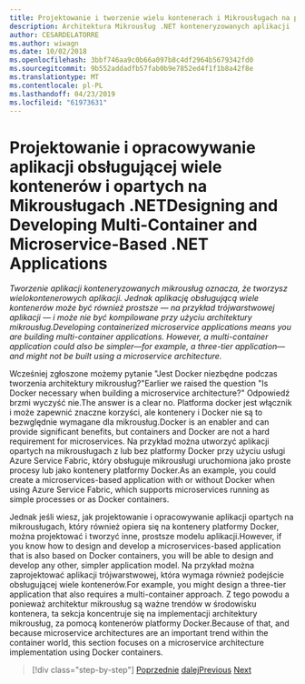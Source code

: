 ```yaml
---
title: Projektowanie i tworzenie wielu kontenerach i Mikrousługach na podstawie aplikacji .NET
description: Architektura Mikrousług .NET konteneryzowanych aplikacji .NET | Informacje na temat architektury zewnętrznych do projektowania i tworzenia wielu kontenerach i Mikrousługach .NET aplikacji.
author: CESARDELATORRE
ms.author: wiwagn
ms.date: 10/02/2018
ms.openlocfilehash: 3bbf746aa9c0b66a097b8c4df2964b5679342fd0
ms.sourcegitcommit: 9b552addadfb57fab0b9e7852ed4f1f1b8a42f8e
ms.translationtype: MT
ms.contentlocale: pl-PL
ms.lasthandoff: 04/23/2019
ms.locfileid: "61973631"
---
```

# <a name="designing-and-developing-multi-container-and-microservice-based-net-applications"></a><span data-ttu-id="2d7b0-103">Projektowanie i opracowywanie aplikacji obsługującej wiele kontenerów i opartych na Mikrousługach .NET</span><span class="sxs-lookup"><span data-stu-id="2d7b0-103">Designing and Developing Multi-Container and Microservice-Based .NET Applications</span></span>

<span data-ttu-id="2d7b0-104">*Tworzenie aplikacji konteneryzowanych mikrousług oznacza, że tworzysz wielokontenerowych aplikacji. Jednak aplikację obsługującą wiele kontenerów może być również prostsze — na przykład trójwarstwowej aplikacji — i może nie być kompilowane przy użyciu architektury mikrousług.*</span><span class="sxs-lookup"><span data-stu-id="2d7b0-104">*Developing containerized microservice applications means you are building multi-container applications. However, a multi-container application could also be simpler—for example, a three-tier application—and might not be built using a microservice architecture.*</span></span>

<span data-ttu-id="2d7b0-105">Wcześniej zgłoszone możemy pytanie "Jest Docker niezbędne podczas tworzenia architektury mikrousług?"</span><span class="sxs-lookup"><span data-stu-id="2d7b0-105">Earlier we raised the question "Is Docker necessary when building a microservice architecture?"</span></span> <span data-ttu-id="2d7b0-106">Odpowiedź brzmi wyczyść nie.</span><span class="sxs-lookup"><span data-stu-id="2d7b0-106">The answer is a clear no.</span></span> <span data-ttu-id="2d7b0-107">Platforma docker jest włącznik i może zapewnić znaczne korzyści, ale kontenery i Docker nie są to bezwględnie wymagane dla mikrousług.</span><span class="sxs-lookup"><span data-stu-id="2d7b0-107">Docker is an enabler and can provide significant benefits, but containers and Docker are not a hard requirement for microservices.</span></span> <span data-ttu-id="2d7b0-108">Na przykład można utworzyć aplikacji opartych na mikrousługach z lub bez platformy Docker przy użyciu usługi Azure Service Fabric, który obsługuje mikrousługi uruchomiona jako proste procesy lub jako kontenery platformy Docker.</span><span class="sxs-lookup"><span data-stu-id="2d7b0-108">As an example, you could create a microservices-based application with or without Docker when using Azure Service Fabric, which supports microservices running as simple processes or as Docker containers.</span></span>

<span data-ttu-id="2d7b0-109">Jednak jeśli wiesz, jak projektowanie i opracowywanie aplikacji opartych na mikrousługach, który również opiera się na kontenery platformy Docker, można projektować i tworzyć inne, prostsze modelu aplikacji.</span><span class="sxs-lookup"><span data-stu-id="2d7b0-109">However, if you know how to design and develop a microservices-based application that is also based on Docker containers, you will be able to design and develop any other, simpler application model.</span></span> <span data-ttu-id="2d7b0-110">Na przykład można zaprojektować aplikacji trójwarstwowej, która wymaga również podejście obsługującej wiele kontenerów.</span><span class="sxs-lookup"><span data-stu-id="2d7b0-110">For example, you might design a three-tier application that also requires a multi-container approach.</span></span> <span data-ttu-id="2d7b0-111">Z tego powodu a ponieważ architektur mikrousług są ważne trendów w środowisku kontenera, ta sekcja koncentruje się na implementacji architektury mikrousług, za pomocą kontenerów platformy Docker.</span><span class="sxs-lookup"><span data-stu-id="2d7b0-111">Because of that, and because microservice architectures are an important trend within the container world, this section focuses on a microservice architecture implementation using Docker containers.</span></span>

>[!div class="step-by-step"]
><span data-ttu-id="2d7b0-112">[Poprzednie](../docker-application-development-process/docker-app-development-workflow.md)
>[dalej](microservice-application-design.md)</span><span class="sxs-lookup"><span data-stu-id="2d7b0-112">[Previous](../docker-application-development-process/docker-app-development-workflow.md)
[Next](microservice-application-design.md)</span></span>